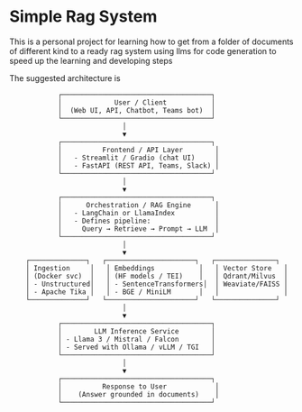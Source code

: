# Simple Rag System 

This is a personal project for learning how to get from a folder of documents of different kind to a ready rag system using llms for code generation to speed up the learning and developing steps

The suggested architecture is

                ┌─────────────────────────────────────┐
                │             User / Client           │
                │  (Web UI, API, Chatbot, Teams bot)  │
                └─────────────────────────────────────┘
                                │
                                ▼
                ┌─────────────────────────────────────┐
                │          Frontend / API Layer        │
                │   - Streamlit / Gradio (chat UI)     │
                │   - FastAPI (REST API, Teams, Slack) │
                └─────────────────────────────────────┘
                                │
                                ▼
                ┌─────────────────────────────────────┐
                │      Orchestration / RAG Engine      │
                │   - LangChain or LlamaIndex          │
                │   - Defines pipeline:                │
                │     Query → Retrieve → Prompt → LLM  │
                └─────────────────────────────────────┘
                                │
                                ▼
        ┌──────────────┐   ┌──────────────────────┐   ┌───────────────┐
        │ Ingestion     │   │ Embeddings           │   │ Vector Store   │
        │ (Docker svc)  │   │ (HF models / TEI)    │   │ Qdrant/Milvus  │
        │ - Unstructured│   │ - SentenceTransformers│  │ Weaviate/FAISS │
        │ - Apache Tika │   │ - BGE / MiniLM       │   │                │
        └──────────────┘   └──────────────────────┘   └───────────────┘
                                │
                                ▼
                ┌─────────────────────────────────────┐
                │        LLM Inference Service        │
                │ - Llama 3 / Mistral / Falcon        │
                │ - Served with Ollama / vLLM / TGI   │
                └─────────────────────────────────────┘
                                │
                                ▼
                ┌─────────────────────────────────────┐
                │          Response to User            │
                │    (Answer grounded in documents)    │
                └─────────────────────────────────────┘
